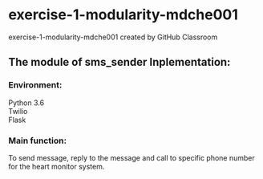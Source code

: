 # exercise-1-modularity-mdche001
exercise-1-modularity-mdche001 created by GitHub Classroom

## The module of sms_sender Inplementation:

### Environment:
Python 3.6 </br>
Twilio </br>
Flask </br>

### Main function:
To send message, reply to the message and call to specific phone number for the heart monitor system.

